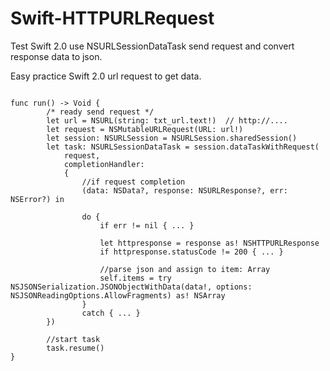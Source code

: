# Swift-HTTPURLRequest
Test Swift 2.0 use NSURLSessionDataTask send request and convert response data to json.

Easy practice Swift 2.0 url request to get data.

<pre>
<code>
func run() -> Void {
        /* ready send request */
        let url = NSURL(string: txt_url.text!)  // http://....
        let request = NSMutableURLRequest(URL: url!)
        let session: NSURLSession = NSURLSession.sharedSession()
        let task: NSURLSessionDataTask = session.dataTaskWithRequest(
            request,
            completionHandler:
            {
                //if request completion
                (data: NSData?, response: NSURLResponse?, err: NSError?) in
                
                do {
                    if err != nil { ... }
                    
                    let httpresponse = response as! NSHTTPURLResponse
                    if httpresponse.statusCode != 200 { ... }
                    
                    //parse json and assign to item: Array
                    self.items = try NSJSONSerialization.JSONObjectWithData(data!, options: NSJSONReadingOptions.AllowFragments) as! NSArray
                }
                catch { ... }
        })
        
        //start task
        task.resume()
}
</code>
</pre>
